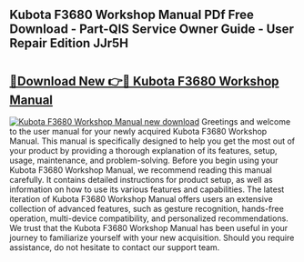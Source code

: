 ## Kubota F3680 Workshop Manual PDf Free Download - Part-QlS Service Owner Guide - User Repair Edition JJr5H

# <h2><a href="http://bc91229.oget.top/?id=Kubota+F3680+Workshop+Manual">🔗Download New 👉🔴 Kubota F3680 Workshop Manual</a></h2>

[![Kubota F3680 Workshop Manual new download](https://i.imgur.com/5g1atiW.png)](http://bc91229.oget.top/?id=Kubota+F3680+Workshop+Manual)
Greetings and welcome to the user manual for your newly acquired Kubota F3680 Workshop Manual. This manual is specifically designed to help you get the most out of your product by providing a thorough explanation of its features, setup, usage, maintenance, and problem-solving. Before you begin using your Kubota F3680 Workshop Manual, we recommend reading this manual carefully. It contains detailed instructions for product setup, as well as information on how to use its various features and capabilities. The latest iteration of Kubota F3680 Workshop Manual offers users an extensive collection of advanced features, such as gesture recognition, hands-free operation, multi-device compatibility, and personalized recommendations. We trust that the Kubota F3680 Workshop Manual has been useful in your journey to familiarize yourself with your new acquisition. Should you require assistance, do not hesitate to contact our support team.
